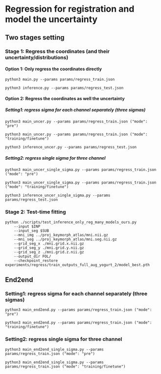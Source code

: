 # Regression for registration and model the uncertainty

## Two stages setting

### Stage 1: Regress the coordinates (and their uncertainty/distributions)

#### Option 1: Only regress the coordinates directly
```
python3 main.py --params params/regress_train.json

python3 inference.py --params params/regress_test.json
```
<!-- ### Option 2: Uncertainty training with only uncertainty loss and without dropout -->
#### Option 2: Regress the coordinates as well the uncertainty

##### Setting1: regress sigma for each channel separately (three sigmas)

```
python3 main_uncer.py --params params/regress_train.json ("mode": "pre")

python3 main_uncer.py --params params/regress_train.json ("mode": "training/finetune")

python3 inference_uncer.py --params params/regress_test.json
```

##### Setting2:  regress single sigma for three channel

```
python3 main_uncer_single_sigma.py --params params/regress_train.json ("mode": "pre")

python3 main_uncer_single_sigma.py --params params/regress_train.json ("mode": "training/finetune")

python3 inference_uncer_single_sigma.py --params params/regress_test.json
```
<!-- ### Option 3: Uncertainty training with dropout

    Setting1: line 10, line 30: nn.Dropout(p=0.2).

        python3 main_uncer.py --params params/regress_train_uncer_dropout.json

    Setting2: line 10, line 30: nn.Dropout(p=0.3).

    Setting3: line 10, line 30: nn.Dropout(p=0.4).

    Setting4: line 30: nn.Dropout(p=0.5).

    Setting5: line 30: nn.Dropout(p=0.2). -->

### Stage 2: Test-time fitting
```
python ./scripts/test_inference_only_reg_many_models_ours.py 
    --input $INP 
    --input_seg $SUB 
    --mni_img ../proj_keymorph_atlas/mni.nii.gz 
    --mni_seg ../proj_keymorph_atlas/mni.seg.nii.gz 
    --grid_seg_x ./mni.grid.x.nii.gz 
    --grid_seg_y ./mni.grid.y.nii.gz 
    --grid_seg_z ./mni.grid.z.nii.gz 
    --output_dir FOL/ 
    --checkpoint_restore experiments/regress/train_outputs_full_aug_yogurt_2/model_best.pth
```
## End2end

### Setting1: regress sigma for each channel separately (three sigmas)


```
python3 main_end2end.py --params params/regress_train.json ("mode": "pre")

python3 main_end2end.py --params params/regress_train.json ("mode": "training/finetune")
```

### Setting2: regress single sigma for three channel

```
python3 main_end2end_single_sigma.py --params params/regress_train.json ("mode": "pre")

python3 main_end2end_single_sigma.py --params params/regress_train.json ("mode": "training/finetune")
```